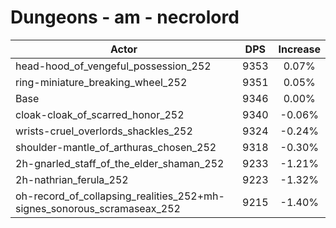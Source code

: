 # Dungeons - am - necrolord
| Actor | DPS | Increase |
|---|:---:|:---:|
|head-hood_of_vengeful_possession_252|9353|0.07%|
|ring-miniature_breaking_wheel_252|9351|0.05%|
|Base|9346|0.00%|
|cloak-cloak_of_scarred_honor_252|9340|-0.06%|
|wrists-cruel_overlords_shackles_252|9324|-0.24%|
|shoulder-mantle_of_arthuras_chosen_252|9318|-0.30%|
|2h-gnarled_staff_of_the_elder_shaman_252|9233|-1.21%|
|2h-nathrian_ferula_252|9223|-1.32%|
|oh-record_of_collapsing_realities_252+mh-signes_sonorous_scramaseax_252|9215|-1.40%|
